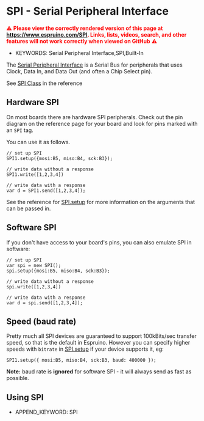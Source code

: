 <!--- Copyright (c) 2018 Gordon Williams, Pur3 Ltd. See the file LICENSE for copying permission. -->
SPI - Serial Peripheral Interface
=============================

<span style="color:red">:warning: **Please view the correctly rendered version of this page at https://www.espruino.com/SPI. Links, lists, videos, search, and other features will not work correctly when viewed on GitHub** :warning:</span>

* KEYWORDS: Serial Peripheral Interface,SPI,Built-In

The [Serial Peripheral Interface](http://en.wikipedia.org/wiki/Serial_Peripheral_Interface_Bus) is a Serial Bus for peripherals that uses Clock, Data In, and Data Out (and often a Chip Select pin).

See [SPI Class](/Reference#SPI) in the reference

Hardware SPI
------------

On most boards there are hardware SPI peripherals. Check out the
pin diagram on the reference page for your board and look for
pins marked with an `SPI` tag.

You can use it as follows.

```
// set up SPI
SPI1.setup({mosi:B5, miso:B4, sck:B3});

// write data without a response
SPI1.write([1,2,3,4])

// write data with a response
var d = SPI1.send([1,2,3,4]);
```

See the reference for [SPI.setup](/Reference#l_SPI_setup) for more information on
the arguments that can be passed in.

Software SPI
------------

If you don't have access to your board's pins, you can also emulate
SPI in software:

```
// set up SPI
var spi = new SPI();
spi.setup({mosi:B5, miso:B4, sck:B3});

// write data without a response
spi.write([1,2,3,4])

// write data with a response
var d = spi.send([1,2,3,4]);
```

Speed (baud rate)
----------------

Pretty much all SPI devices are guaranteed to support 100kBits/sec transfer
speed, so that is the default in Espruino. However you can specify
higher speeds with `bitrate` in [SPI.setup](/Reference#l_SPI_setup) if your
device supports it, eg:

```
SPI1.setup({ mosi:B5, miso:B4, sck:B3, baud: 400000 });
```

**Note:** baud rate is **ignored** for software SPI - it will always
send as fast as possible.


Using SPI
---------------

* APPEND_KEYWORD: SPI
